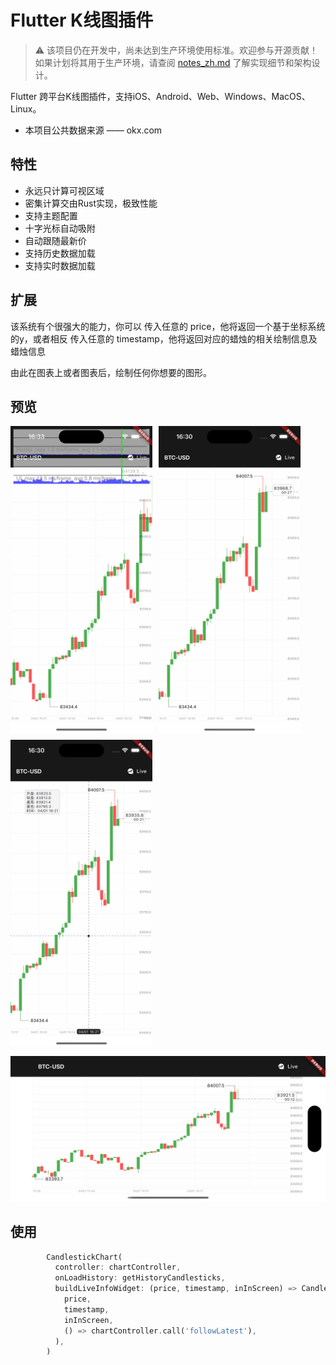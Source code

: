 # Flutter K线图插件

> ⚠️ 该项目仍在开发中，尚未达到生产环境使用标准。欢迎参与开源贡献！如果计划将其用于生产环境，请查阅 [notes_zh.md](./notes_zh.md) 了解实现细节和架构设计。

Flutter 跨平台K线图插件，支持iOS、Android、Web、Windows、MacOS、Linux。
- 本项目公共数据来源 —— okx.com

## 特性
- 永远只计算可视区域
- 密集计算交由Rust实现，极致性能
- 支持主题配置
- 十字光标自动吸附
- 自动跟随最新价
- 支持历史数据加载
- 支持实时数据加载


##  扩展
该系统有个很强大的能力，你可以
传入任意的 price，他将返回一个基于坐标系统的y，或者相反
传入任意的 timestamp，他将返回对应的蜡烛的相关绘制信息及蜡烛信息

由此在图表上或者图表后，绘制任何你想要的图形。

## 预览

<div style="display: flex; flex-wrap: wrap; gap: 10px;">
   <img src="docs/example4.png" alt="性能" width="45%" />
    <img src="docs/example1.png" alt="预览" width="45%" />
    <img src="docs/example2.png" alt="预览" width="45%" />
</div>

![预览](docs/example3.png)

## 使用
```dart
        CandlestickChart(
          controller: chartController,
          onLoadHistory: getHistoryCandlesticks,
          buildLiveInfoWidget: (price, timestamp, inInScreen) => CandlestickWidgets.buildLatestPriceWidget(
            price,
            timestamp,
            inInScreen,
            () => chartController.call('followLatest'),
          ),
        )
```